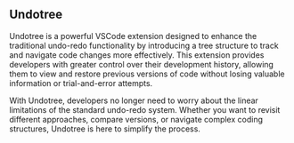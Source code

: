 ## Undotree

Undotree is a powerful VSCode extension designed to enhance the traditional undo-redo functionality by introducing a tree structure to track and navigate code changes more effectively. This extension provides developers with greater control over their development history, allowing them to view and restore previous versions of code without losing valuable information or trial-and-error attempts.

With Undotree, developers no longer need to worry about the linear limitations of the standard undo-redo system. Whether you want to revisit different approaches, compare versions, or navigate complex coding structures, Undotree is here to simplify the process.